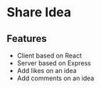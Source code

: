 # Share Idea

## Features

- Client based on React
- Server based on Express
- Add likes on an idea
- Add comments on an idea
